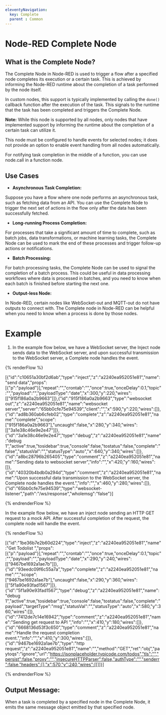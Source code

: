 ```yaml
---
eleventyNavigation:
  key: Complete
  parent : Common
---
```


# Node-RED Complete Node

## What is the Complete Node?

The Complete Node in Node-RED is used to trigger a flow after a specified node completes its execution or a certain task. This is achieved by informing the Node-RED runtime about the completion of a task performed by the node itself.

In custom nodes, this support is typically implemented by calling the `done()` callback function after the execution of the task. This signals to the runtime that the task has been completed and triggers the Complete Node.

**Note:** While this node is supported by all nodes, only nodes that have implemented support by informing the runtime about the completion of a certain task can utilize it.

This node must be configured to handle events for selected nodes; it does not provide an option to enable event handling from all nodes automatically.

For notifying task completion in the middle of a function, you can use node.call in a function node.


## Use Cases

- **Asynchronous Task Completion:**

Suppose you have a flow where one node performs an asynchronous task, such as fetching data from an API. You can use the Complete Node to trigger the next set of actions in the flow only after the data has been successfully fetched.

- **Long-running Process Completion:**

For processes that take a significant amount of time to complete, such as batch jobs, data transformations, or machine learning tasks, the Complete Node can be used to mark the end of these processes and trigger follow-up actions or notifications.

- **Batch Processing:**

For batch processing tasks, the Complete Node can be used to signal the completion of a batch process. This could be useful in data processing workflows where data is processed in batches, and you need to know when each batch is finished before starting the next one.

- **Output-less Node:**

In Node-RED, certain nodes like WebSocket-out and MQTT-out do not have outputs to connect with. The Complete node in Node-RED can be helpful when you need to know when a process is done by those nodes.

# Example

1. In the example flow below, we have a WebSocket server, the Inject node sends data to the WebSocket server, and upon successful transmission to the WebSocket server, a Complete node handles the event.

{% renderFlow %}

[{"id":"c10651a30bf2d6ab","type":"inject","z":"a2240ea952051e81","name":"send data","props":[{"p":"payload"}],"repeat":"","crontab":"","once":true,"onceDelay":0.1,"topic":"","payload":"","payloadType":"date","x":300,"y":220,"wires":[["915f186a0a2b9663"]]},{"id":"915f186a0a2b9663","type":"websocket out","z":"a2240ea952051e81","name":"websocket server","server":"65bb0cfe75e94539","client":"","x":590,"y":220,"wires":[]},{"id":"ad8b360ab6cfeb02","type":"complete","z":"a2240ea952051e81","name":"complete","scope":["915f186a0a2b9663"],"uncaught":false,"x":280,"y":340,"wires":[["3a1e38c46e9e2e47"]]},{"id":"3a1e38c46e9e2e47","type":"debug","z":"a2240ea952051e81","name":"debug 1","active":true,"tosidebar":true,"console":false,"tostatus":false,"complete":"false","statusVal":"","statusType":"auto","x":640,"y":340,"wires":[]},{"id":"a8bc28796b265405","type":"comment","z":"a2240ea952051e81","name":"Sending data to websocket server","info":"","x":420,"y":160,"wires":[]},{"id":"40320b4bdb0a294d","type":"comment","z":"a2240ea952051e81","name":"Upon successful data transmission to the WebSocket server, the Complete node handles the event.","info":"","x":460,"y":280,"wires":[]},{"id":"65bb0cfe75e94539","type":"websocket-listener","path":"/ws/response","wholemsg":"false"}]

{% endrenderFlow %}

In the example flow below, we have an inject node sending an HTTP GET request to a mock API. After successful completion of the request, the complete node will handle the event.

{% renderFlow %}

[{"id":"1be36b7e2b60d224","type":"inject","z":"a2240ea952051e81","name":"Get Todolist ","props":[{"p":"payload"}],"repeat":"","crontab":"","once":true,"onceDelay":0.1,"topic":"","payload":"","payloadType":"date","x":290,"y":240,"wires":[["9467be1692a1ae7b"]]},{"id":"93eedc09f6c55a7a","type":"complete","z":"a2240ea952051e81","name":"","scope":["9467be1692a1ae7b"],"uncaught":false,"x":290,"y":360,"wires":[["5f1a90e93fad1567"]]},{"id":"5f1a90e93fad1567","type":"debug","z":"a2240ea952051e81","name":"debug 1","active":true,"tosidebar":true,"console":false,"tostatus":false,"complete":"payload","targetType":"msg","statusVal":"","statusType":"auto","x":580,"y":360,"wires":[]},{"id":"7412de7c14e16942","type":"comment","z":"a2240ea952051e81","name":"Sending get request to API ","info":"","x":410,"y":180,"wires":[]},{"id":"6668136d53f3c650","type":"comment","z":"a2240ea952051e81","name":"Handle the request completion event.","info":"","x":410,"y":300,"wires":[]},{"id":"9467be1692a1ae7b","type":"http request","z":"a2240ea952051e81","name":"","method":"GET","ret":"obj","paytoqs":"ignore","url":"https://jsonplaceholder.typicode.com/todos","tls":"","persist":false,"proxy":"","insecureHTTPParser":false,"authType":"","senderr":false,"headers":[],"x":570,"y":240,"wires":[[]]}]

{% endrenderFlow %}

## Output Message:

When a task is completed by a specified node in the Complete Node, it emits the same message object emitted by that specified node.
